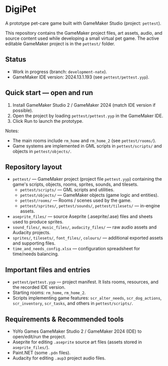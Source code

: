 # DigiPet

A prototype pet-care game built with GameMaker Studio (project: `pettest`).

This repository contains the GameMaker project files, art assets, audio, and source content used while developing a small virtual pet game. The active editable GameMaker project is in the `pettest/` folder.

## Status

- Work in progress (branch: `development-nate`).
- GameMaker IDE version: 2024.13.1.193 (see `pettest/pettest.yyp`).

## Quick start — open and run

1. Install GameMaker Studio 2 / GameMaker 2024 (match IDE version if possible).
2. Open the project by loading `pettest/pettest.yyp` in the GameMaker IDE.
3. Click Run to launch the prototype.

Notes:
- The main rooms include `rm_home` and `rm_home_2` (see `pettest/rooms/`).
- Game systems are implemented in GML scripts in `pettest/scripts/` and objects in `pettest/objects/`.

## Repository layout

- `pettest/` — GameMaker project (project file `pettest.yyp`) containing the game's scripts, objects, rooms, sprites, sounds, and tilesets.
	- `pettest/scripts/` — GML scripts and utilities.
	- `pettest/objects/` — GameMaker objects (game logic and entities).
	- `pettest/rooms/` — Rooms / scenes used by the game.
	- `pettest/sprites/`, `pettest/sounds/`, `pettest/tilesets/` — in-engine assets.
- `aseprite_files/` — source Aseprite (.aseprite/.ase) files and sheets used to produce sprites.
- `sound_files/`, `music_files/`, `audacity_files/` — raw audio assets and Audacity projects.
- `sprites/`, `tilesets/`, `font_files/`, `colours/` — additional exported assets and supporting files.
- `time_and_needs_config.xlsx` — configuration spreadsheet for time/needs balancing.

## Important files and entries

- `pettest/pettest.yyp` — project manifest. It lists rooms, resources, and the recorded IDE version.
- Starting rooms: `rm_home`, `rm_home_2`.
- Scripts implementing game features: `scr_alter_needs`, `scr_dog_actions`, `scr_inventory`, `scr_tasks`, and others in `pettest/scripts/`.

## Requirements & Recommended tools

- YoYo Games GameMaker Studio 2 / GameMaker 2024 (IDE) to open/edit/run the project.
- Aseprite for editing `.aseprite` source art files (assets stored in `aseprite_files/`).
- Paint.NET (some `.pdn` files). 
- Audacity for editing `.aup3` project audio files.
